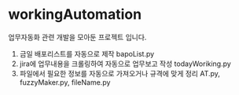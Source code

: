 # workingAutomation
업무자동화 관련 개발을 모아둔 프로젝트 입니다.
1. 금일 배포리스트를 자동으로 제작
bapoList.py
2. jira에 업무내용을 크롤링하여 자동으로 업무보고 작성
todayWoriking.py
3. 파일에서 필요한 정보를 자동으로 가져오거나 규격에 맞게 정리
AT.py, fuzzyMaker.py, fileName.py

